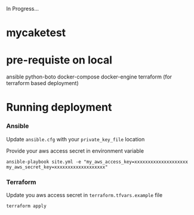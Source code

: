 In Progress...
# mycaketest

# pre-requiste on local

ansible
python-boto
docker-compose
docker-engine
terraform (for terraform based deployment)

# Running deployment

### Ansible

Update `ansible.cfg` with your `private_key_file` location

Provide your aws access secret in environment variable

```
ansible-playbook site.yml -e "my_aws_access_key=xxxxxxxxxxxxxxxxxxxx my_aws_secret_key=xxxxxxxxxxxxxxxxxxx"

```

### Terraform

Update you aws access secret in `terraform.tfvars.example` file

``` 
terraform apply 
```
